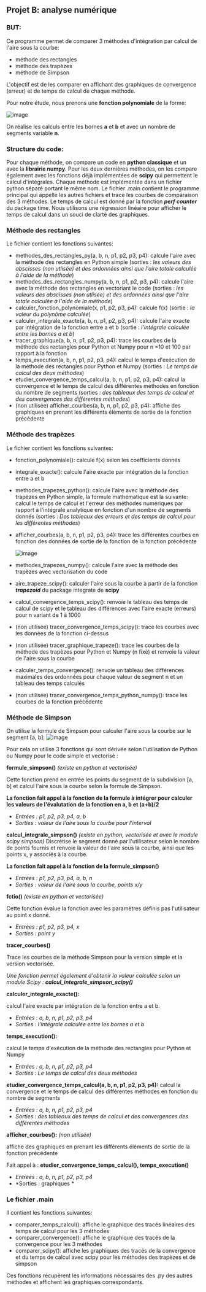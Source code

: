 ## Projet B: analyse numérique

### BUT:
Ce programme permet de comparer 3 méthodes d'intégration par calcul de l'aire sous la courbe:
- méthode des rectangles
- méthode des trapèzes
- méthode de Simpson

L'objectif est de les comparer en affichant des graphiques de convergence (erreur) et de temps de calcul de chaque méthode.

Pour notre étude, nous prenons une **fonction polynomiale** de la forme:

  ![image](https://github.com/AdrienHuyghebaert/projet_integration_numerique/assets/169942081/654b8fee-6655-4ea6-982c-0fd8e81a14a9)

On réalise les calculs entre les bornes **a** et **b** et avec un nombre de segments variable **n**. 

### Structure du code:

Pour chaque méthode, on compare un code en **python classique** et un avec la **librairie numpy**. Pour les deux dernières méthodes, on les compare également avec les fonctions déjà implémentées de **scipy** qui permettent le calcul d'intégrales. 
Chaque méthode est implémentée dans un fichier python séparé portant le même nom.
Le fichier .main contient le programme principal qui appelle les autres fichiers et trace les courbes de comparaison des 3 méthodes. 
Le temps de calcul est donné par la fonction ***perf counter*** du package time. Nous utilisons une régression linéaire pour afficher le temps de calcul dans un souci de clarté des graphiques.

### Méthode des rectangles

Le fichier contient les fonctions suivantes:

- methodes_des_rectangles_py(a, b, n, p1, p2, p3, p4): calcule l'aire avec la méthode des rectangles en Python simple (sorties : *les valeurs des abscisses (non utlisée) et des ordonnées ainsi que l'aire totale calculée à l'aide de la méthode*)
- methodes_des_rectangles_numpy(a, b, n, p1, p2, p3, p4): calcule l'aire avec la méthode des rectangles en vectoriant le code (sorties : *les valeurs des abscisses (non utlisée) et des ordonnées ainsi que l'aire totale calculée à l'aide de la méthode*)
- calculer_fonction_polynomiale(x, p1, p2, p3, p4): calcule f(x) (sortie : *la valeur du polynôme calculée*)
- calculer_integrale_exacte(a, b, n, p1, p2, p3, p4): calcule l'aire exacte par intégration de la fonction entre a et b (sortie : *l'intégrale calculée entre les bornes a et b*)
- tracer_graphique(a, b, n, p1, p2, p3, p4): trace les courbes de la méthode des rectangles pour Python et Numpy pour n =10 et 100 par rapport à la fonction
- temps_execution(a, b, n, p1, p2, p3, p4): calcul le temps d'exécution de la méthode des rectangles pour Python et Numpy (sorties : *Le temps de calcul des deux méthodes*)
- etudier_convergence_temps_calcul(a, b, n, p1, p2, p3, p4): calcul la convergence et le temps de calcul des différentes méthodes en fonction du nombre de segments (sorties : *des tableaux des temps de calcul et des convergences des différentes méthodes*)
- (non utilisée) afficher_courbes(a, b, n, p1, p2, p3, p4): affiche des graphiques en prenant les différents éléments de sortie de la fonction précédente

### Méthode des trapèzes

Le fichier contient les fonctions suivantes:

- fonction_polynomiale(): calcule f(x) selon les coefficients donnés
- integrale_exacte(): calcule l'aire exacte par intégration de la fonction entre a et b
- methodes_trapezes_python(): calcule l'aire avec la méthode des trapèzes en Python simple, la formule mathématique est la suivante: calcul le temps de calcul et l'erreur des méthodes numériques par rapport à l'intégrale analytique en fonction d'un nombre de segments donnés (sorties : *Des tableaux des erreurs et des temps de calcul pour les différentes méthodes*)
- afficher_courbes(a, b, n, p1, p2, p3, p4): trace les différentes courbes en fonction des données de sortie de la fonction de la fonction précédente
  
  ![image](https://github.com/AdrienHuyghebaert/projet_integration_numerique/assets/169942081/9cd38ec2-e26c-47b5-85b7-38b39f7c7732)

- methodes_trapezes_numpy(): calcule l'aire avec la méthode des trapèzes avec vectorisation du code 
- aire_trapeze_scipy(): calculer l'aire sous la courbe à partir de la fonction ***trapezoid*** du package integrate de **scipy**
- calcul_convergence_temps_scipy(): renvoie le tableau des temps de calcul de scipy et le tableau des différences avec l'aire exacte (erreurs) pour n variant de 1 à 1000
- (non utilisée) tracer_convergence_temps_scipy(): trace les courbes avec les données de la fonction ci-dessus
- (non utilisée) tracer_graphique_trapeze(): trace les courbes de la méthode des trapèzes pour Python et Numpy (n fixé) et renvoie la valeur de l'aire sous la courbe 
- calculer_temps_convergence(): renvoie un tableau des différences maximales des ordonnées pour chaque valeur de segment n et un tableau des temps calculés
- (non utilisée) tracer_convergence_temps_python_numpy(): trace les courbes de la fonction précédente

  

### Méthode de Simpson

On utilise la formule de Simpson pour calculer l'aire sous la courbe sur le segment [a, b]: 
![image](https://github.com/AdrienHuyghebaert/projet_integration_numerique/assets/169941933/09cd9718-b0d8-421d-a769-b6a9c3b6d471)

Pour cela on utilise 3 fonctions qui sont dérivée selon l'utilisation de Python ou Numpy pour le code simple et vectorisé : 

**formule_simpson()** *(existe en python et vectorisée)*

Cette fonction prend en entrée les points du segment de la subdivision [a, b] et calcul l'aire sous la courbe selon la formule de Simpson. 

**La fonction fait appel à la fonction de la formule à intégrer pour calculer les valeurs de l'évalutation de la fonction en a, b et (a+b)/2**

- *Entrées : p1, p2, p3, p4, a, b*
- *Sorties : valeur de l'aire sous la courbe pour l'interval*

**calcul_integrale_simpson()** *(existe en python, vectorisée et avec le module scipy.simpson)*
Discrétise le segment donné par l'utilisateur selon le nombre de points fournis et renvoie la valeur de l'aire sous la courbe, ainsi que les points x, y associés à la courbe.

**La fonction fait appel à la fonction de la formule_simpson()** 

- *Entrées : p1, p2, p3, p4, a, b, n*
- *Sorties : valeur de l'aire sous la courbe, points x/y*

**fctio()** *(existe en python et vectorisée)*

Cette fonction évalue la fonction avec les paramètres définis pas l'utilisateur au point x donné. 

- *Entrées : p1, p2, p3, p4, x*
- *Sorties : point y*

**tracer_courbes()** 

Trace les courbes de la méthode Simpson pour la version simple et la version vectorisée. 

*Une fonction permet également d'obtenir la valeur calculée selon un module Scipy : **calcul_integrale_simpson_scipy()***

**calculer_integrale_exacte():** 

calcul l'aire exacte par intégration de la fonction entre a et b.

- *Entrées : a, b, n, p1, p2, p3, p4*
- *Sorties : l'intégrale calculée entre les bornes a et b*

**temps_execution():**

calcul le temps d'exécution de la méthode des rectangles pour Python et Numpy

- *Entrées : a, b, n, p1, p2, p3, p4*
- *Sorties : Le temps de calcul des deux méthodes*

**etudier_convergence_temps_calcul(a, b, n, p1, p2, p3, p4):**
calcul la convergence et le temps de calcul des différentes méthodes en fonction du nombre de segments

- *Entrées : a, b, n, p1, p2, p3, p4*
- *Sorties : des tableaux des temps de calcul et des convergences des différentes méthodes*

**afficher_courbes():** *(non utilisée)* 

affiche des graphiques en prenant les différents éléments de sortie de la fonction précédente

Fait appel à : **etudier_convergence_temps_calcul(), temps_execution()**

- *Entrées : a, b, n, p1, p2, p3, p4*
- *Sorties : graphiques *

  
### Le fichier .main

Il contient les fonctions suivantes:

- comparer_temps_calcul(): affiche le graphique des tracés linéaires des temps de calcul pour les 3 méthodes
- comparer_convergence(): affiche le graphique des tracés de la convergence pour les 3 méthodes
- comparer_scipy(): affiche les graphiques des tracés de la convergence et du temps de calcul avec scipy pour les méthodes des trapèzes et de simpson

Ces fonctions récupèrent les informations nécessaires des .py des autres méthodes et affichent les graphiques correspondants.




